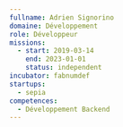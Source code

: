 ```yaml
---
fullname: Adrien Signorino
domaine: Développement
role: Développeur
missions:
  - start: 2019-03-14
    end: 2023-01-01
    status: independent
incubator: fabnumdef
startups:
  - sepia
competences:
  - Développement Backend
---
```

